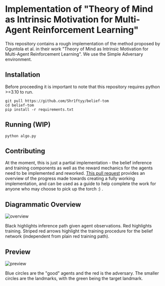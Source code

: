 # Implementation of "Theory of Mind as Intrinsic Motivation for Multi-Agent Reinforcement Learning"

This repository contains a rough implementation of the method proposed by Oguntola et al. in their
work "Theory of Mind as Intrinsic Motivation for Multi-Agent Reinforcement Learning". We use the
Simple Adversary environment.

## Installation

Before proceeding it is important to note that this repository requires python >=3.10 to run.
```
git pull https://github.com/Shr1ftyy/belief-tom
cd belief-tom
pip install -r requirements.txt
```

## Running (WIP)
```
python algo.py
```
<!-- Duplicate the `belief.example.yaml` file and run the script.
```
cp belief.example.yaml belief.yaml
python main.py --logging_level debug --config belief.yaml
``` -->

## Contributing
At the moment, this is just a partial implementation - the belief inference and training components as well as the reward mechanics
for the agents need to be implemented and reworked. [This pull request](https://github.com/Shr1ftyy/belief-tom/pull/2) provides an
overview of the progress made towards creating a fully working implementation, and can be used as a guide to help complete the work
for anyone who may choose to pick up the torch :) .

## Diagrammatic Overview
![overview](assets/tom-overview.png) 

Black highlights inference path given agent observations. Red highlights training. Striped red
arrows highlight the training procedure for the belief network (independent from plain red training
path).

## Preview
![preview](assets/preview.png)

Blue circles are the "good" agents and the red is the adversary. The smaller circles are the
landmarks, with the green being the target landmark.
